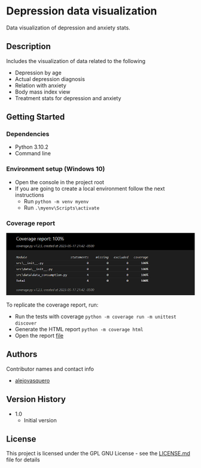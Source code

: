 # Depression data visualization
Data visualization of depression and anxiety stats. 
## Description

Includes the visualization of data related to the following
* Depression by age
* Actual depression diagnosis
* Relation with anxiety
* Body mass index view
* Treatment stats for depression and anxiety

## Getting Started

### Dependencies

* Python 3.10.2
* Command line

### Environment setup (Windows 10)

* Open the console in the project root
* If you are going to create a local environment follow the next instructions
  * Run ```python -m venv myenv```
  * Run ```.\myenv\Scripts\activate```

### Coverage report

![img.png](img/coverage.png)

To replicate the coverage report, run:
* Run the tests with coverage ```python -m coverage run -m unittest discover```
* Generate the HTML report ```python -m coverage html```
* Open the report [file](htmlcov/index.html)

## Authors

Contributor names and contact info

- [alejovasquero](https://github.com/alejovasquero)

## Version History

* 1.0
    * Initial version

## License

This project is licensed under the GPL GNU License - see the [LICENSE.md](/LICENSE) file for details 